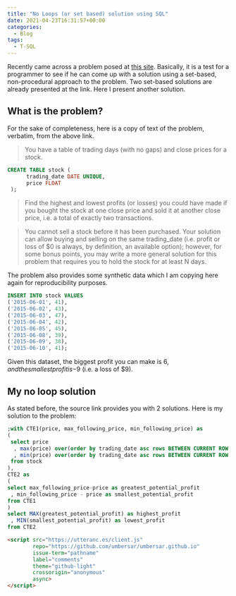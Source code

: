 ```yaml
---
title: "No Loops (or set based) solution using SQL"
date: 2021-04-23T16:31:57+00:00
categories:
  - Blog
tags:
  - T-SQL
---
```


Recently came across a problem posed at [this site](https://ryxcommar.com/2019/08/05/a-cool-sql-problem-avoiding-for-loops/). Basically, it is a test for a programmer to see if he can come up with a solution using a set-based, non-procedural approach to the problem. Two set-based solutions are already presented at the link. Here I present another solution.

## What is the problem?

For the sake of completeness, here is a copy of text of the problem, verbatim, from the above link.

> You have a table of trading days (with no gaps) and close prices for a stock.

```sql
CREATE TABLE stock (
      trading_date DATE UNIQUE,
      price FLOAT
 );
```

> Find the highest and lowest profits (or losses) you could have made if you bought the stock at one close price and sold it at another close price, i.e. a total of exactly two transactions.

> You cannot sell a stock before it has been purchased. Your solution can allow buying and selling on the same trading_date (i.e. profit or loss of $0 is always, by definition, an available option); however, for some bonus points, you may write a more general solution for this problem that requires you to hold the stock for at least N days.

The problem also provides some synthetic data which I am copying here again for reproducibility purposes. 

```sql
INSERT INTO stock VALUES
('2015-06-01', 41),
('2015-06-02', 43),
('2015-06-03', 47),
('2015-06-04', 42),
('2015-06-05', 45),
('2015-06-08', 39),
('2015-06-09', 38),
('2015-06-10', 41);
```

Given this dataset, the biggest profit you can make is $6, and the smallest profit is -$9 (i.e. a loss of $9).

## My no loop solution

As stated before, the source link provides you with 2 solutions. Here is my solution to the problem:

```sql
;with CTE1(price, max_following_price, min_following_price) as
(
 select price
  , max(price) over(order by trading_date asc rows BETWEEN CURRENT ROW AND UNBOUNDED FOLLOWING) 
  , min(price) over(order by trading_date asc rows BETWEEN CURRENT ROW AND UNBOUNDED FOLLOWING) 
 from stock
),
CTE2 as
(
select max_following_price-price as greatest_potential_profit
 , min_following_price - price as smallest_potential_profit
from CTE1 
)
select MAX(greatest_potential_profit) as highest_profit
 , MIN(smallest_potential_profit) as lowest_profit
from CTE2
```
```html
<script src="https://utteranc.es/client.js"
        repo="https://github.com/umbersar/umbersar.github.io"
        issue-term="pathname"
        label="comments"
        theme="github-light"
        crossorigin="anonymous"
        async>
</script>
```
